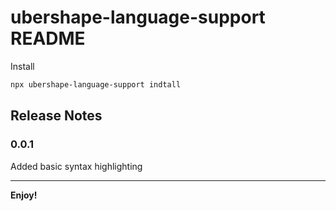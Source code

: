# ubershape-language-support README

Install

```bash
npx ubershape-language-support indtall
```

## Release Notes

### 0.0.1

Added basic syntax highlighting

-----------------------------------------------------------------------------------------------------------

**Enjoy!**
